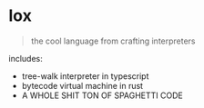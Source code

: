 # lox

> the cool language from crafting interpreters

includes:

- tree-walk interpreter in typescript
- bytecode virtual machine in rust
- A WHOLE SHIT TON OF SPAGHETTI CODE
